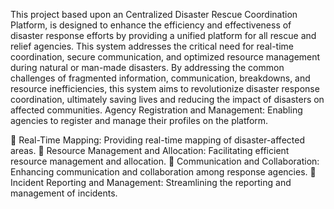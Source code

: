 This project based upon an Centralized Disaster Rescue Coordination Platform, is designed to
enhance the efficiency and effectiveness of disaster response efforts by providing a unified
platform for all rescue and relief agencies. This system addresses the critical need for real-time
coordination, secure communication, and optimized resource management during natural or
man-made disasters. By addressing the common challenges of fragmented information,
communication, breakdowns, and resource inefficiencies, this system aims to revolutionize
disaster response coordination, ultimately saving lives and reducing the impact of disasters on
affected communities.
Agency Registration and Management: Enabling agencies to register and manage
their profiles on the platform.

 Real-Time Mapping: Providing real-time mapping of disaster-affected areas.
 Resource Management and Allocation: Facilitating efficient resource management
and allocation.
 Communication and Collaboration: Enhancing communication and collaboration
among response agencies.
 Incident Reporting and Management: Streamlining the reporting and management
of incidents.
